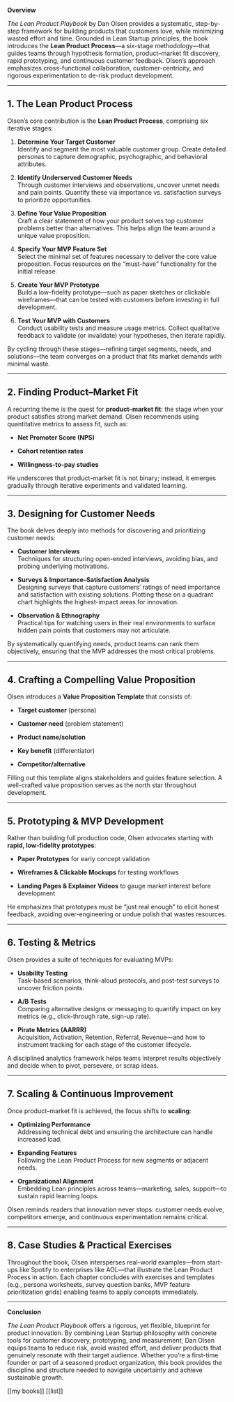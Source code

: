 **Overview**

_The Lean Product Playbook_ by Dan Olsen provides a systematic, step-by-step framework for building products that customers love, while minimizing wasted effort and time. Grounded in Lean Startup principles, the book introduces the **Lean Product Process**—a six-stage methodology—that guides teams through hypothesis formation, product–market fit discovery, rapid prototyping, and continuous customer feedback. Olsen’s approach emphasizes cross-functional collaboration, customer-centricity, and rigorous experimentation to de-risk product development.

---

## 1. The Lean Product Process

Olsen’s core contribution is the **Lean Product Process**, comprising six iterative stages:

1. **Determine Your Target Customer**  
    Identify and segment the most valuable customer group. Create detailed personas to capture demographic, psychographic, and behavioral attributes.
    
2. **Identify Underserved Customer Needs**  
    Through customer interviews and observations, uncover unmet needs and pain points. Quantify these via importance vs. satisfaction surveys to prioritize opportunities.
    
3. **Define Your Value Proposition**  
    Craft a clear statement of how your product solves top customer problems better than alternatives. This helps align the team around a unique value proposition.
    
4. **Specify Your MVP Feature Set**  
    Select the minimal set of features necessary to deliver the core value proposition. Focus resources on the “must-have” functionality for the initial release.
    
5. **Create Your MVP Prototype**  
    Build a low-fidelity prototype—such as paper sketches or clickable wireframes—that can be tested with customers before investing in full development.
    
6. **Test Your MVP with Customers**  
    Conduct usability tests and measure usage metrics. Collect qualitative feedback to validate (or invalidate) your hypotheses, then iterate rapidly.
    

By cycling through these stages—refining target segments, needs, and solutions—the team converges on a product that fits market demands with minimal waste.

---

## 2. Finding Product–Market Fit

A recurring theme is the quest for **product–market fit**: the stage when your product satisfies strong market demand. Olsen recommends using quantitative metrics to assess fit, such as:

- **Net Promoter Score (NPS)**
    
- **Cohort retention rates**
    
- **Willingness-to-pay studies**
    

He underscores that product–market fit is not binary; instead, it emerges gradually through iterative experiments and validated learning.

---

## 3. Designing for Customer Needs

The book delves deeply into methods for discovering and prioritizing customer needs:

- **Customer Interviews**  
    Techniques for structuring open-ended interviews, avoiding bias, and probing underlying motivations.
    
- **Surveys & Importance–Satisfaction Analysis**  
    Designing surveys that capture customers’ ratings of need importance and satisfaction with existing solutions. Plotting these on a quadrant chart highlights the highest-impact areas for innovation.
    
- **Observation & Ethnography**  
    Practical tips for watching users in their real environments to surface hidden pain points that customers may not articulate.
    

By systematically quantifying needs, product teams can rank them objectively, ensuring that the MVP addresses the most critical problems.

---

## 4. Crafting a Compelling Value Proposition

Olsen introduces a **Value Proposition Template** that consists of:

- **Target customer** (persona)
    
- **Customer need** (problem statement)
    
- **Product name/solution**
    
- **Key benefit** (differentiator)
    
- **Competitor/alternative**
    

Filling out this template aligns stakeholders and guides feature selection. A well-crafted value proposition serves as the north star throughout development.

---

## 5. Prototyping & MVP Development

Rather than building full production code, Olsen advocates starting with **rapid, low-fidelity prototypes**:

- **Paper Prototypes** for early concept validation
    
- **Wireframes & Clickable Mockups** for testing workflows
    
- **Landing Pages & Explainer Videos** to gauge market interest before development
    

He emphasizes that prototypes must be “just real enough” to elicit honest feedback, avoiding over-engineering or undue polish that wastes resources.

---

## 6. Testing & Metrics

Olsen provides a suite of techniques for evaluating MVPs:

- **Usability Testing**  
    Task-based scenarios, think-aloud protocols, and post-test surveys to uncover friction points.
    
- **A/B Tests**  
    Comparing alternative designs or messaging to quantify impact on key metrics (e.g., click-through rate, sign-up rate).
    
- **Pirate Metrics (AARRR)**  
    Acquisition, Activation, Retention, Referral, Revenue—and how to instrument tracking for each stage of the customer lifecycle.
    

A disciplined analytics framework helps teams interpret results objectively and decide when to pivot, persevere, or scrap ideas.

---

## 7. Scaling & Continuous Improvement

Once product–market fit is achieved, the focus shifts to **scaling**:

- **Optimizing Performance**  
    Addressing technical debt and ensuring the architecture can handle increased load.
    
- **Expanding Features**  
    Following the Lean Product Process for new segments or adjacent needs.
    
- **Organizational Alignment**  
    Embedding Lean principles across teams—marketing, sales, support—to sustain rapid learning loops.
    

Olsen reminds readers that innovation never stops: customer needs evolve, competitors emerge, and continuous experimentation remains critical.

---

## 8. Case Studies & Practical Exercises

Throughout the book, Olsen intersperses real-world examples—from start-ups like Spotify to enterprises like AOL—that illustrate the Lean Product Process in action. Each chapter concludes with exercises and templates (e.g., persona worksheets, survey question banks, MVP feature prioritization grids) enabling teams to apply concepts immediately.

---

**Conclusion**

_The Lean Product Playbook_ offers a rigorous, yet flexible, blueprint for product innovation. By combining Lean Startup philosophy with concrete tools for customer discovery, prototyping, and measurement, Dan Olsen equips teams to reduce risk, avoid wasted effort, and deliver products that genuinely resonate with their target audience. Whether you’re a first-time founder or part of a seasoned product organization, this book provides the discipline and structure needed to navigate uncertainty and achieve sustainable growth.

[[my books]]
[[list]]